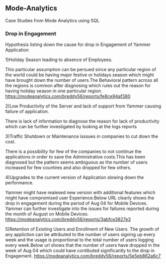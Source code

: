 ## Mode-Analytics
Case Studies from Mode Analytics using SQL 

### Drop in Engagement 

 Hypothesis  listing down the cause for drop in Engagement of Yammer Application
 
 1)Holiday Season leading to absence of Employees.
   
   This particular assumption can be persued since any particular region of the world could be having major festive or holidays season   which might have brought down the number of users.The Behavioral pattern across all the regions is common after disgnosing which rules out the reason for having holiday season in one particular region.
   https://modeanalytics.com/breddy56/reports/fe8ce94af380
  
 2)Low Productivity of the Server and lack of support from Yammer causing failure of application.
  
  There is lack of information to diagnose the reason for lack of productivity which can be further investigated by looking at the logs reports
   
 3)Traffic Shutdown or Maintenance isssues in companies to cut down the cost.
   
   There is a possibility for  few of the companies to not continue the applications in order to save the Administrative costs.This has been diagnosed  but the pattern seems ambiguous as the number of users increased for few countires and also dropped for few others.
 
 4)Upgrades to the current version of Application slowing down the performance.
 
   Yammer might have realesed new version with additional features which might have compromised user Experience.Below URL clearly shows the drop in engagement during the period of Aug 04 for Mobile Devices. Yammer can further investigate into the issues for failures reported during the month of August on Mobile Devices.
   https://modeanalytics.com/breddy56/reports/3abfce3827e3
 
  5)Retention of Existing Users and Enrollment of New Users.
   The growth of any appliction can be attributed to the number of users signing up every week and the usage is proportional to the         total number of users logging every week.Below url shows that the number of users have dropped in the week of Aug 04 which could         have contibuted significantly to the drop in Engagement.
    https://modeanalytics.com/breddy56/reports/5e5eb862a6c7
